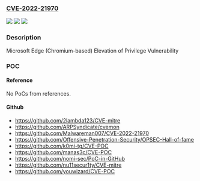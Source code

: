 ### [CVE-2022-21970](https://cve.mitre.org/cgi-bin/cvename.cgi?name=CVE-2022-21970)
![](https://img.shields.io/static/v1?label=Product&message=Microsoft%20Edge%20(Chromium-based)&color=blue)
![](https://img.shields.io/static/v1?label=Version&message=1.0.0%3C%2097.0.1072.55%20&color=brighgreen)
![](https://img.shields.io/static/v1?label=Vulnerability&message=Elevation%20of%20Privilege&color=brighgreen)

### Description

Microsoft Edge (Chromium-based) Elevation of Privilege Vulnerability

### POC

#### Reference
No PoCs from references.

#### Github
- https://github.com/2lambda123/CVE-mitre
- https://github.com/ARPSyndicate/cvemon
- https://github.com/Malwareman007/CVE-2022-21970
- https://github.com/Offensive-Penetration-Security/OPSEC-Hall-of-fame
- https://github.com/k0mi-tg/CVE-POC
- https://github.com/manas3c/CVE-POC
- https://github.com/nomi-sec/PoC-in-GitHub
- https://github.com/nu11secur1ty/CVE-mitre
- https://github.com/youwizard/CVE-POC

